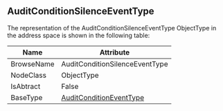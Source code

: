 <!-- objecttype -->
## AuditConditionSilenceEventType
  
The representation of the AuditConditionSilenceEventType ObjectType in the address space is shown in the following table:  

|Name|Attribute|
|---|---|
|BrowseName|AuditConditionSilenceEventType|
|NodeClass|ObjectType|
|IsAbtract|False|
|BaseType|[AuditConditionEventType](../../../Part9/ObjectTypes/AuditConditionEventType/readme.md)|


